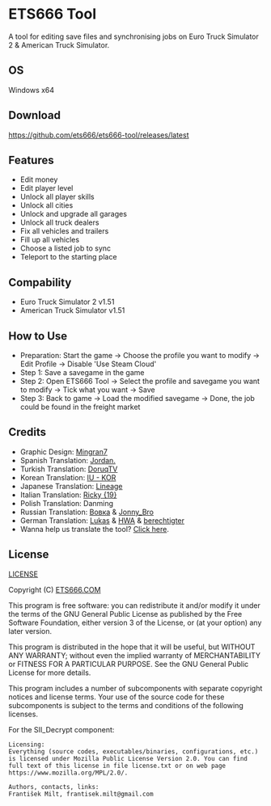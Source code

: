# ETS666 Tool
A tool for editing save files and synchronising jobs on Euro Truck Simulator 2 & American Truck Simulator.

## OS
Windows x64

## Download
<https://github.com/ets666/ets666-tool/releases/latest>

## Features
* Edit money
* Edit player level
* Unlock all player skills
* Unlock all cities
* Unlock and upgrade all garages
* Unlock all truck dealers
* Fix all vehicles and trailers
* Fill up all vehicles
* Choose a listed job to sync
* Teleport to the starting place

## Compability
* Euro Truck Simulator 2 v1.51
* American Truck Simulator v1.51

## How to Use
* Preparation: Start the game -> Choose the profile you want to modify -> Edit Profile -> Disable 'Use Steam Cloud'
* Step 1: Save a savegame in the game
* Step 2: Open ETS666 Tool -> Select the profile and savegame you want to modify -> Tick what you want -> Save
* Step 3: Back to game -> Load the modified savegame -> Done, the job could be found in the freight market

## Credits
* Graphic Design: [Mingran7](https://truckersmp.com/user/2683384)
* Spanish Translation: [Jordan.](https://truckersmp.com/user/182824)
* Turkish Translation: [DoruqTV](https://www.youtube.com/DoruqTV)
* Korean Translation: [IU - KOR](https://truckersmp.com/user/3622448)
* Japanese Translation: [Lineage](https://truckersmp.com/user/3337615)
* Italian Translation: [Ricky {19}](https://truckersmp.com/user/2100102)
* Polish Translation: Danming
* Russian Translation: [Вовка](https://www.youtube.com/@Brian_Anderson) & [Jonny_Bro](https://github.com/JonnyBro)
* German Translation: [Lukas](https://truckersmp.com/user/5039583) & [HWA](https://truckersmp.com/user/1270039) & [berechtigter](https://truckersmp.com/user/2645349)
* Wanna help us translate the tool? [Click here](https://forms.gle/fX7ny43v1phYvEeS9).

## License
[LICENSE](LICENSE)

Copyright (C) [ETS666.COM](https://ets666.com/)

This program is free software: you can redistribute it and/or modify it under the terms of the GNU General Public License as published by the Free Software Foundation, either version 3 of the License, or (at your option) any later version.

This program is distributed in the hope that it will be useful, but WITHOUT ANY WARRANTY; without even the implied warranty of MERCHANTABILITY or FITNESS FOR A PARTICULAR PURPOSE. See the GNU General Public License for more details.

This program includes a number of subcomponents with separate copyright notices and license terms. Your use of the source code for these subcomponents is subject to the terms and conditions of the following licenses.

For the SII_Decrypt component:

	Licensing:
    Everything (source codes, executables/binaries, configurations, etc.) is licensed under Mozilla Public License Version 2.0. You can find full text of this license in file license.txt or on web page https://www.mozilla.org/MPL/2.0/.

    Authors, contacts, links:
	František Milt, frantisek.milt@gmail.com
